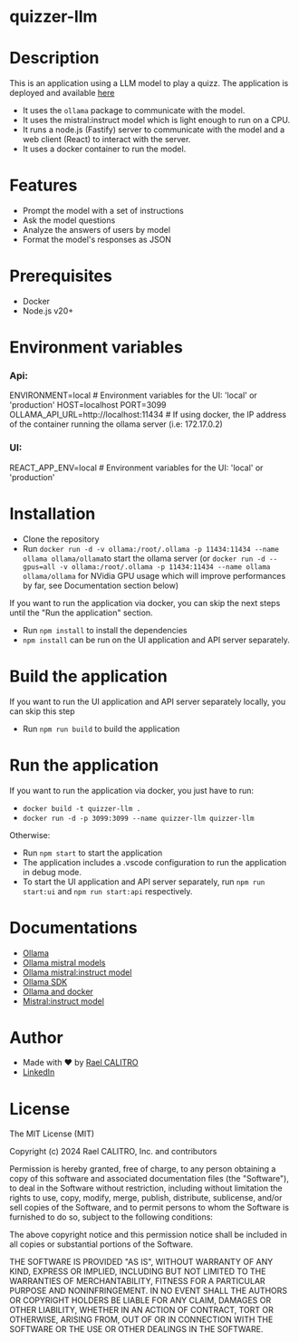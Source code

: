 # quizzer-llm

# Description

This is an application using a LLM model to play a quizz.
The application is deployed and available [here](https://quizzer-llm.rael-calitro.ovh/)

- It uses the `ollama` package to communicate with the model.
- It uses the mistral:instruct model which is light enough to run on a CPU.
- It runs a node.js (Fastify) server to communicate with the model and a web client (React) to interact with the server.
- It uses a docker container to run the model.

# Features

- Prompt the model with a set of instructions
- Ask the model questions
- Analyze the answers of users by model
- Format the model's responses as JSON

# Prerequisites

- Docker
- Node.js v20+

# Environment variables

### Api:

ENVIRONMENT=local # Environment variables for the UI: 'local' or 'production'
HOST=localhost
PORT=3099
OLLAMA_API_URL=http://localhost:11434 # If using docker, the IP address of the container running the ollama server (i.e: 172.17.0.2)

### UI:

REACT_APP_ENV=local # Environment variables for the UI: 'local' or 'production'

# Installation

- Clone the repository
- Run `docker run -d -v ollama:/root/.ollama -p 11434:11434 --name ollama ollama/ollama`to start the ollama server (or `docker run -d --gpus=all -v ollama:/root/.ollama -p 11434:11434 --name ollama ollama/ollama` for NVidia GPU usage which will improve performances by far, see Documentation section below)

If you want to run the application via docker, you can skip the next steps until the "Run the application" section.

- Run `npm install` to install the dependencies
- `npm install` can be run on the UI application and API server separately.

# Build the application

If you want to run the UI application and API server separately locally, you can skip this step

- Run `npm run build` to build the application

# Run the application

If you want to run the application via docker, you just have to run:

- `docker build -t quizzer-llm .`
- `docker run -d -p 3099:3099 --name quizzer-llm quizzer-llm`

Otherwise:

- Run `npm start` to start the application
- The application includes a .vscode configuration to run the application in debug mode.
- To start the UI application and API server separately, run `npm run start:ui` and `npm run start:api` respectively.

# Documentations

- [Ollama](https://ollama.com/)
- [Ollama mistral models](https://ollama.ai/library/mistral)
- [Ollama mistral:instruct model](https://ollama.ai/library/mistral:instruct)
- [Ollama SDK](https://github.com/ollama/ollama-js)
- [Ollama and docker](https://ollama.ai/blog/ollama-is-now-available-as-an-official-docker-image)
- [Mistral:instruct model](https://huggingface.co/mistralai/Mistral-7B-Instruct-v0.2)

# Author

- Made with ❤️ by [Rael CALITRO](https://rael-calitro.ovh)
- [LinkedIn](https://www.linkedin.com/in/rael-calitro-4a519a187/)

# License

The MIT License (MIT)

Copyright (c) 2024 Rael CALITRO, Inc. and contributors

Permission is hereby granted, free of charge, to any person obtaining a copy
of this software and associated documentation files (the "Software"), to deal
in the Software without restriction, including without limitation the rights
to use, copy, modify, merge, publish, distribute, sublicense, and/or sell
copies of the Software, and to permit persons to whom the Software is
furnished to do so, subject to the following conditions:

The above copyright notice and this permission notice shall be included in
all copies or substantial portions of the Software.

THE SOFTWARE IS PROVIDED "AS IS", WITHOUT WARRANTY OF ANY KIND, EXPRESS OR
IMPLIED, INCLUDING BUT NOT LIMITED TO THE WARRANTIES OF MERCHANTABILITY,
FITNESS FOR A PARTICULAR PURPOSE AND NONINFRINGEMENT. IN NO EVENT SHALL THE
AUTHORS OR COPYRIGHT HOLDERS BE LIABLE FOR ANY CLAIM, DAMAGES OR OTHER
LIABILITY, WHETHER IN AN ACTION OF CONTRACT, TORT OR OTHERWISE, ARISING FROM,
OUT OF OR IN CONNECTION WITH THE SOFTWARE OR THE USE OR OTHER DEALINGS IN
THE SOFTWARE.
